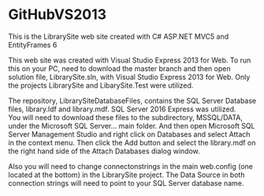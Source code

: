 # GitHubVS2013
This is the LibrarySite web site created with C# ASP.NET MVC5 and EntityFrames 6

This web site was created with Visual Studio Express 2013 for Web.
To run this on your PC, need to download the master branch and then open solution file, LibrarySite.sln, with Visual Studio Express 2013 
for Web.
Only the projects LibrarySite and LibarySite.Test were utilized.

The repository, LibrarySiteDatabaseFiles, contains the SQL Server Database files, library.ldf and library.mdf.
SQL Server 2016 Express was utilized.  
You will need to download these files to the subdirectory, MSSQL/DATA, under the Microsoft SQL Server\... main folder.
And then open Microsoft SQL Server Management Studio and right click on Databases and select Attach in the context menu.
Then click the Add button and select the library.mdf on the right hand side of the Attach Databases dialog window.

Also you will need to change connectonstrings in the main web.config (one located at the bottom) in the LibrarySite project. 
The Data Source in both connection strings will need to point to your SQL Server database name.
